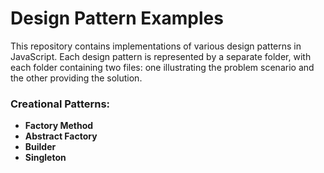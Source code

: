 # Design Pattern Examples

This repository contains implementations of various design patterns in JavaScript. Each design pattern is represented by a separate folder, with each folder containing two files: one illustrating the problem scenario and the other providing the solution.

### Creational Patterns:

- **Factory Method**
- **Abstract Factory**
- **Builder**
- **Singleton**
